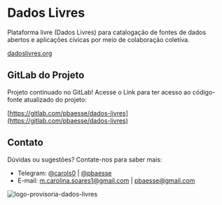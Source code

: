 # Dados Livres

Plataforma livre (Dados Livres) para catalogação de fontes de dados abertos e aplicações cívicas por meio de colaboração coletiva. 

[dadoslivres.org](dadoslivres.org)

## GitLab do Projeto

Projeto continuado no GitLab! Acesse o Link para ter acesso ao código-fonte atualizado do projeto:

[https://gitlab.com/pbaesse/dados-livres](https://gitlab.com/pbaesse/dados-livres)

## Contato

Dúvidas ou sugestões? Contate-nos para saber mais:

- Telegram: [@carols0](https://t.me/carols0) | [@pbaesse](https://t.me/pbaesse)
- E-mail: m.carolina.soares1@gmail.com | pbaesse@gmail.com


![logo-provisoria-dados-livres](logoprovisoria.png)
